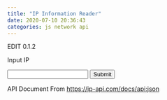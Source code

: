 ```yaml
---
title: "IP Information Reader"
date: 2020-07-10 20:36:43
categories: js network api
---
```


EDIT 0.1.2

<script>
function ipGet() {
  var x = document.forms["ipRead"]["inputIP"].value;
  fetch('http://ip-api.com/json/'+x)
    .then(function(response) {
      return response.json();
    })
    .then(function(cont) {
      console.log(JSON.stringify(cont));
    });
}
</script>

Input IP

<form name="ipRead" onsubmit="ipGet()">
<input type="text" name="inputIP">
<input type="submit" value="Submit">
</form>

API Document From https://ip-api.com/docs/api:json


<!-- Advertisement -->

<script async src="https://pagead2.googlesyndication.com/pagead/js/adsbygoogle.js"></script>
<!-- github -->
<ins class="adsbygoogle"
     style="display:block"
     data-ad-client="ca-pub-2393564017114032"
     data-ad-slot="7921062366"
     data-ad-format="auto"
     data-full-width-responsive="true"></ins>
<script>
     (adsbygoogle = window.adsbygoogle || []).push({});
</script>

<ins class="kakao_ad_area" style="display:none;" 
 data-ad-unit    = "DAN-qxi7q147vuif" 
 data-ad-width   = "320" 
 data-ad-height  = "100"></ins> 
<script type="text/javascript" src="//t1.daumcdn.net/kas/static/ba.min.js" async> </script>
